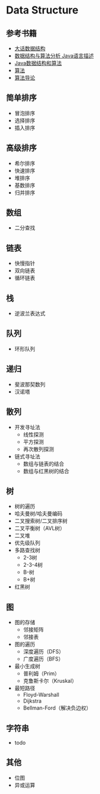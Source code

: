 # Data Structure

## 参考书籍

- [大话数据结构](https://book.douban.com/subject/6424904/) 
- [数据结构与算法分析 Java语言描述](https://book.douban.com/subject/3351237/)
- [Java数据结构和算法](https://book.douban.com/subject/1144007/)
- [算法](https://book.douban.com/subject/10432347/)
- [算法导论](https://book.douban.com/subject/1885170/)

## 简单排序

- 冒泡排序
- 选择排序
- 插入排序

## 高级排序

- 希尔排序
- 快速排序
- 堆排序
- 基数排序
- 归并排序

## 数组

- 二分查找

## 链表

- 快慢指针
- 双向链表
- 循环链表

## 栈

- 逆波兰表达式

## 队列

- 环形队列

## 递归

- 斐波那契数列
- 汉诺塔

## 散列

- 开发寻址法
  - 线性探测
  - 平方探测
  - 再次散列探测
- 链式寻址法
  - 数组与链表的结合
  - 数组与红黑树的结合

## 树
- 树的遍历
- 哈夫曼树/哈夫曼编码
- 二叉搜索树/二叉排序树
- 二叉平衡树（AVL树）
- 二叉堆
- 优先级队列
- 多路查找树
  - 2-3树
  - 2-3-4树
  - B-树
  - B+树
- 红黑树

## 图

- 图的存储
  - 邻接矩阵
  - 邻接表
- 图的遍历
  - 深度遍历（DFS）
  - 广度遍历（BFS）
- 最小生成树
  - 普利姆（Prim）
  - 克鲁斯卡尔（Kruskal）
- 最短路径
  - Floyd-Warshall
  - Dijkstra
  - Bellman-Ford（解决负边权）
  
## 字符串

- todo

## 其他

- 位图
- 异或运算

